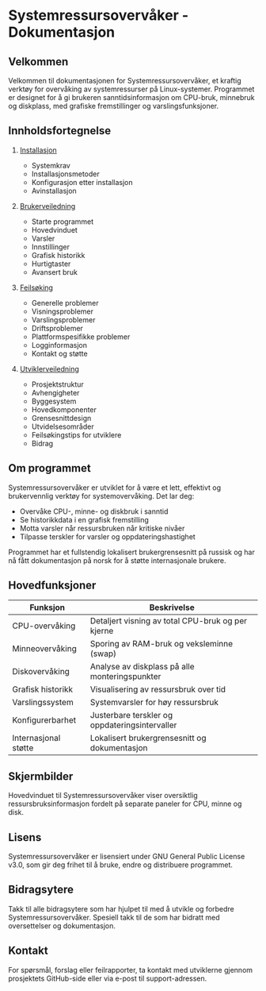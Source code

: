 # Systemressursovervåker - Dokumentasjon

## Velkommen

Velkommen til dokumentasjonen for Systemressursovervåker, et kraftig verktøy for overvåking av systemressurser på Linux-systemer. Programmet er designet for å gi brukeren sanntidsinformasjon om CPU-bruk, minnebruk og diskplass, med grafiske fremstillinger og varslingsfunksjoner.

## Innholdsfortegnelse

1. [Installasjon](installation_no.md)
   - Systemkrav
   - Installasjonsmetoder
   - Konfigurasjon etter installasjon
   - Avinstallasjon

2. [Brukerveiledning](usage_no.md)
   - Starte programmet
   - Hovedvinduet
   - Varsler
   - Innstillinger
   - Grafisk historikk
   - Hurtigtaster
   - Avansert bruk

3. [Feilsøking](troubleshooting_no.md)
   - Generelle problemer
   - Visningsproblemer
   - Varslingsproblemer
   - Driftsproblemer
   - Plattformspesifikke problemer
   - Logginformasjon
   - Kontakt og støtte

4. [Utviklerveiledning](development_no.md)
   - Prosjektstruktur
   - Avhengigheter
   - Byggesystem
   - Hovedkomponenter
   - Grensesnittdesign
   - Utvidelsesområder
   - Feilsøkingstips for utviklere
   - Bidrag

## Om programmet

Systemressursovervåker er utviklet for å være et lett, effektivt og brukervennlig verktøy for systemovervåking. Det lar deg:

- Overvåke CPU-, minne- og diskbruk i sanntid
- Se historikkdata i en grafisk fremstilling
- Motta varsler når ressursbruken når kritiske nivåer
- Tilpasse terskler for varsler og oppdateringshastighet

Programmet har et fullstendig lokalisert brukergrensesnitt på russisk og har nå fått dokumentasjon på norsk for å støtte internasjonale brukere.

## Hovedfunksjoner

| Funksjon | Beskrivelse |
|----------|-------------|
| CPU-overvåking | Detaljert visning av total CPU-bruk og per kjerne |
| Minneovervåking | Sporing av RAM-bruk og veksleminne (swap) |
| Diskovervåking | Analyse av diskplass på alle monteringspunkter |
| Grafisk historikk | Visualisering av ressursbruk over tid |
| Varslingssystem | Systemvarsler for høy ressursbruk |
| Konfigurerbarhet | Justerbare terskler og oppdateringsintervaller |
| Internasjonal støtte | Lokalisert brukergrensesnitt og dokumentasjon |

## Skjermbilder

Hovedvinduet til Systemressursovervåker viser oversiktlig ressursbruksinformasjon fordelt på separate paneler for CPU, minne og disk.

## Lisens

Systemressursovervåker er lisensiert under GNU General Public License v3.0, som gir deg frihet til å bruke, endre og distribuere programmet.

## Bidragsytere

Takk til alle bidragsytere som har hjulpet til med å utvikle og forbedre Systemressursovervåker. Spesiell takk til de som har bidratt med oversettelser og dokumentasjon.

## Kontakt

For spørsmål, forslag eller feilrapporter, ta kontakt med utviklerne gjennom prosjektets GitHub-side eller via e-post til support-adressen.